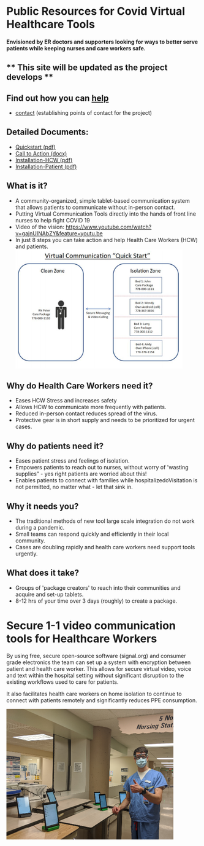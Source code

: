 # Public Resources for Covid Virtual Healthcare Tools

#### Envisioned by ER doctors and supporters looking for ways to better serve patients while keeping nurses and care workers safe.

## ** This site will be updated as the project develops **

## Find out how you can [help](how_to_help.md)
* [contact]() (establishing points of contact for the project)

## Detailed Documents:
 - [Quickstart (pdf)](documents\CoVid_quickstart.pdf)
 - [Call to Action (docx)]("documents\CoVId_CTA.docx")
 - [Installation-HCW (pdf)](documents\CoVid_Signal_installation_hcw.pdf)
 - [Installation-Patient (pdf)](documents\CoVid_Signal_installation_patient.pdf)

## What is it?
* A community-organized, simple tablet-based communication system that allows patients to communicate without in-person contact.
* Putting Virtual Communication Tools directly into the hands of front line nurses to help fight COVID 19
* Video of the vision: https://www.youtube.com/watch?v=gajnUINAbZY&feature=youtu.be
* In just 8 steps you can take action and help Health Care Workers (HCW) and patients.
![Quickstart](.\assets\quickstart.png)

## Why do Health Care Workers need it?
* Eases HCW Stress and increases safety
* Allows HCW to communicate more frequently with patients.
* Reduced in-person contact reduces spread of the virus.
* Protective gear is in short supply and needs to be prioritized for urgent cases.

## Why do patients need it?
* Eases patient stress and feelings of isolation.
* Empowers patients to reach out to nurses, without worry of  'wasting supplies” - yes right patients are worried about this!
* Enables patients to connect with families while hospitalizedoVisitation is not permitted, no matter what - let that sink in.

## Why it needs you?
* The traditional methods of new tool large scale integration do not work during a pandemic.
* Small teams can respond quickly and efficiently in their local community.
* Cases are doubling rapidly and health care workers need support tools urgently.

## What does it take?
* Groups of 'package creators' to reach into their communities and acquire and set-up tablets.
* 8-12 hrs of your time over 3 days (roughly) to create a package.

# Secure 1-1 video communication tools for Healthcare Workers

By using free, secure open-source software (signal.org) and consumer grade electronics the team can set up a system with encryption between patient and health care worker.  This allows for secure virtual video, voice and text within the hospital setting without significant disruption to the existing workflows used to care for patients. 

It also facilitates health care workers on home isolation to continue to connect with patients remotely and significantly reduces PPE consumption.


 ![Thumbs up](.\assets\thumbs_up_hallway_512.png)
